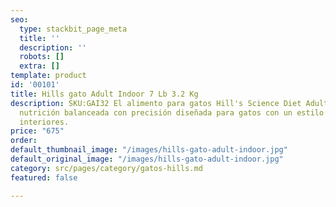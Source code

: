 ```yaml
---
seo:
  type: stackbit_page_meta
  title: ''
  description: ''
  robots: []
  extra: []
template: product
id: '00101'
title: Hills gato Adult Indoor 7 Lb 3.2 Kg
description: SKU:GAI32 El alimento para gatos Hill's Science Diet Adult Indoor proporciona
  nutrición balanceada con precisión diseñada para gatos con un estilo de vida de
  interiores.
price: "675"
order: 
default_thumbnail_image: "/images/hills-gato-adult-indoor.jpg"
default_original_image: "/images/hills-gato-adult-indoor.jpg"
category: src/pages/category/gatos-hills.md
featured: false

---
```

